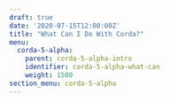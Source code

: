 ```yaml
---
draft: true
date: '2020-07-15T12:00:00Z'
title: "What Can I Do With Corda?"
menu:
  corda-5-alpha:
    parent: corda-5-alpha-intro
    identifier: corda-5-alpha-what-can
    weight: 1500
section_menu: corda-5-alpha
---
```

